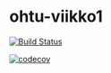 # ohtu-viikko1
[![Build Status](https://travis-ci.org/jjjjm/ohtu-viikko1.svg?branch=master)](https://travis-ci.org/jjjjm/ohtu-viikko1)  

[![codecov](https://codecov.io/gh/jjjjm/ohtu-viikko1/branch/master/graph/badge.svg)](https://codecov.io/gh/jjjjm/ohtu-viikko1)
